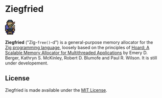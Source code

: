 # Ziegfried

![Ziegfried](./ziegfried.png)

**Ziegfried** ("Zig-`free()`-d") is a general-purpose memory allocator for the
[Zig programming language](https://ziglang.org), loosely based on the
principles of [Hoard: A Scalable Memory Allocator for Multithreaded
Applications](www.cs.utexas.edu/users/mckinley/papers/asplos-2000.pdf)
by Emery D. Berger, Kathryn S. McKinley, Robert D. Blumofe and Paul R. Wilson.
It is still under developement.

## License

Ziegfried is made available under the
[MIT License](http://spdx.org/licenses/MIT.html).
